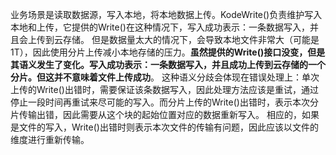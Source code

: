 业务场景是读取数据源，写入本地，将本地数据上传。KodeWrite()负责维护写入本地和上传，它提供的Write()在这种情况下，写入成功表示：一条数据写入，并且会上传到云存储。
但是数据量太大的情况下，会导致本地文件非常大（可能是1T），因此使用分片上传减小本地存储的压力。**虽然提供的Write()接口没变，但是其语义发生了变化。**写入成功表示：一条数据写入，并且成功上传到云存储的一个分片。但这**并不意味着文件上传成功**。
这种语义分歧会体现在错误处理上：单次上传的Write()出错时，需要保证该条数据写入，因此处理方法应该是重试，通过停止一段时间再重试来尽可能的写入。而分片上传的Write()出错时，表示本次分片传输出错，因此需要从这个块的起始位置对应的数据重新写入。
相应的，如果是文件的写入，Write()出错时则表示本次文件的传输有问题，因此应该以文件的维度进行重新传输。